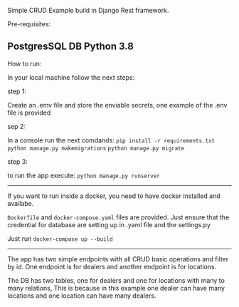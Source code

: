 Simple CRUD Example build in Django Rest framework.

Pre-requisites:

PostgresSQL DB
Python 3.8
 -----------
How to run:

In your local machine follow the next steps:

step 1:

Create an .emv file and store the enviable secrets, one example of the .env file is provided

sep 2:

In a console run the next comdands: 
`pip install -r requirements.txt`
`python manage.py makemigrations`
`python manage.py migrate`

step 3:

to run the app execute: `python manage.py runserver`

-----------------

If you want to run inside a docker, you need to have docker installed and availabe.

`Dockerfile` and `docker-compose.yaml` files are provided. Just ensure that the credential for database are setting up
in .yaml file and the settings.py

Just run `docker-compose up --build`

-------------------

The app has two simple endpoints with all CRUD basic operations and filter by id. One endpoint is for dealers and 
another endpoint is for locations.

The DB has two tables, one for dealers and one for locations with many to many relations, This is because in this 
example one dealer can have many locations and one location can have many dealers.